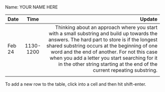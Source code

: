 Name: YOUR NAME HERE

| Date   |   Time    |                                                                                                                                                                                                                                                                                                                                                                   Update |
|:-------|:---------:|-------------------------------------------------------------------------------------------------------------------------------------------------------------------------------------------------------------------------------------------------------------------------------------------------------------------------------------------------------------------------:|
| Feb 24 | 1130-1200 | Thinking about an approach where you start with a small substring and build up towards the answers. The hard part to store is if the longest shared substring occurs at the beginning of one word and the end of another. For not this case when you add a letter you start searching for it in the other string starting at the end of the current repeating substring. |
|        |           |                                                                                                                                                                                                                                                                                                                                                                          |


To add a new row to the table, click into a cell and then hit shift-enter.